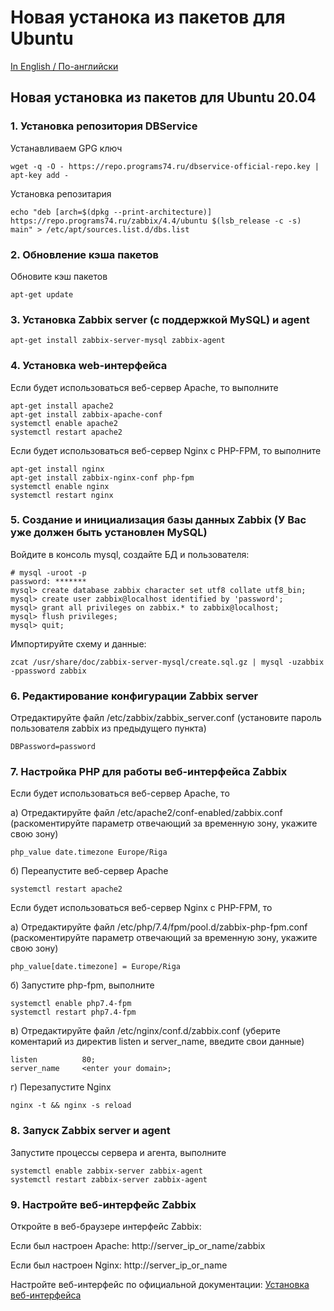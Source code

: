 # Новая устанока из пакетов для Ubuntu

[In English / По-английски](UBUNTUINSTALL.md)

## Новая установка из пакетов для Ubuntu 20.04

### 1. Установка репозитория DBService

Устанавливаем GPG ключ
~~~~
wget -q -O - https://repo.programs74.ru/dbservice-official-repo.key | apt-key add -
~~~~

Установка репозитария
~~~~
echo "deb [arch=$(dpkg --print-architecture)] https://repo.programs74.ru/zabbix/4.4/ubuntu $(lsb_release -c -s) main" > /etc/apt/sources.list.d/dbs.list
~~~~

### 2. Обновление кэша пакетов

Обновите кэш пакетов
~~~~
apt-get update
~~~~

### 3. Установка Zabbix server (с поддержкой MySQL) и agent

~~~~
apt-get install zabbix-server-mysql zabbix-agent
~~~~

### 4. Установка web-интерфейса

Если будет использоваться веб-сервер Apache, то выполните
~~~~
apt-get install apache2
apt-get install zabbix-apache-conf
systemctl enable apache2
systemctl restart apache2
~~~~

Если будет использоваться веб-сервер Nginx с PHP-FPM, то выполните
~~~~
apt-get install nginx
apt-get install zabbix-nginx-conf php-fpm
systemctl enable nginx
systemctl restart nginx
~~~~

### 5. Создание и инициализация базы данных Zabbix (У Вас уже должен быть установлен MySQL)

Войдите в консоль mysql, создайте БД и пользователя:
~~~~
# mysql -uroot -p
password: *******
mysql> create database zabbix character set utf8 collate utf8_bin;
mysql> create user zabbix@localhost identified by 'password';
mysql> grant all privileges on zabbix.* to zabbix@localhost;
mysql> flush privileges;
mysql> quit;
~~~~

Импортируйте схему и данные:
~~~~
zcat /usr/share/doc/zabbix-server-mysql/create.sql.gz | mysql -uzabbix -ppassword zabbix
~~~~

### 6. Редактирование конфигурации Zabbix server

Отредактируйте файл /etc/zabbix/zabbix_server.conf (установите пароль пользователя zabbix из предыдущего пункта)
~~~~
DBPassword=password
~~~~

### 7. Настройка PHP для работы веб-интерфейса Zabbix

Если будет использоваться веб-сервер Apache, то

а) Отредактируйте файл /etc/apache2/conf-enabled/zabbix.conf (раскоментируйте параметр отвечающий за временную зону, укажите свою зону)
~~~~
php_value date.timezone Europe/Riga
~~~~

б) Переапустите веб-сервер Apache
~~~~
systemctl restart apache2
~~~~

Если будет использоваться веб-сервер Nginx с PHP-FPM, то

а) Отредактируйте файл /etc/php/7.4/fpm/pool.d/zabbix-php-fpm.conf (раскоментируйте параметр отвечающий за временную зону, укажите свою зону)
~~~~
php_value[date.timezone] = Europe/Riga
~~~~

б) Запустите php-fpm, выполните
~~~~
systemctl enable php7.4-fpm
systemctl restart php7.4-fpm
~~~~

в) Отредактируйте файл /etc/nginx/conf.d/zabbix.conf (уберите коментарий из директив listen и server_name, введите свои данные)
~~~~
listen          80;
server_name     <enter your domain>;
~~~~

г) Перезапустите Nginx
~~~~
nginx -t && nginx -s reload
~~~~

### 8. Запуск Zabbix server и agent

Запустите процессы сервера и агента, выполните
~~~~
systemctl enable zabbix-server zabbix-agent
systemctl restart zabbix-server zabbix-agent
~~~~

### 9. Настройте веб-интерфейс Zabbix

Откройте в веб-браузере интерфейс Zabbix:

Если был настроен Apache: http://server_ip_or_name/zabbix

Если был настроен Nginx: http://server_ip_or_name

Настройте веб-интерфейс по официальной документации: [Установка веб-интерфейса](https://www.zabbix.com/documentation/4.4/ru/manual/installation/install#%D1%83%D1%81%D1%82%D0%B0%D0%BD%D0%BE%D0%B2%D0%BA%D0%B0_%D0%B2%D0%B5%D0%B1-%D0%B8%D0%BD%D1%82%D0%B5%D1%80%D1%84%D0%B5%D0%B9%D1%81%D0%B0_zabbix)


